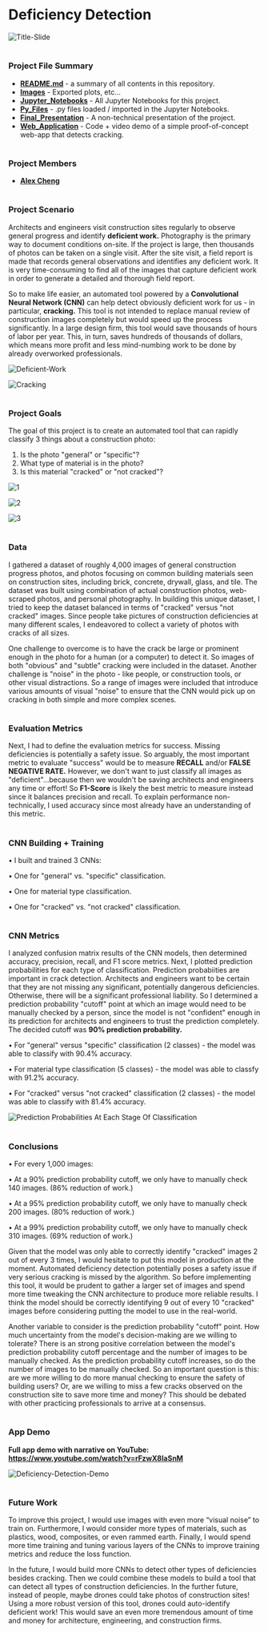 # Deficiency Detection

![Title-Slide](/Images/Slides/Title-Slide.jpg)

#
### Project File Summary

   - <b>[README.md](README.md)</b> - a summary of all contents in this repository.
   - <b>[Images](/Images)</b> - Exported plots, etc...
   - <b>[Jupyter_Notebooks](/Jupyter_Notebooks)</b> - All Jupyter Notebooks for this project.
   - <b>[Py_Files](/Py_Files)</b> - .py files loaded / imported in the Jupyter Notebooks.
   - <b>[Final_Presentation](/Final_Presentation)</b> - A non-technical presentation of the project.
   - <b>[Web_Application](/Web_Application)</b> - Code + video demo of a simple proof-of-concept web-app that detects cracking.
   
#
### Project Members

   - <b>[Alex Cheng](https://github.com/alexwcheng)</b>

#
### Project Scenario

Architects and engineers visit construction sites regularly to observe general progress and identify **deficient work.** Photography is the primary way to document conditions on-site. If the project is large, then thousands of photos can be taken on a single visit. After the site visit, a field report is made that records general observations and identifies any deficient work. It is very time-consuming to find all of the images that capture deficient work in order to generate a detailed and thorough field report.

So to make life easier, an automated tool powered by a **Convolutional Neural Network (CNN)** can help detect obviously deficient work for us - in particular, **cracking.** This tool is not intended to replace manual review of construction images completely but would speed up the process significantly. In a large design firm, this tool would save thousands of hours of labor per year. This, in turn, saves hundreds of thousands of dollars, which means more profit and less mind-numbing work to be done by already overworked professionals.

![Deficient-Work](/Images/Slides/Deficient-Work.jpg)

![Cracking](/Images/Slides/Deficient-Cracking.jpg)

#
### Project Goals

The goal of this project is to create an automated tool that can rapidly classify 3 things about a construction photo:

1. Is the photo "general" or "specific"?
2. What type of material is in the photo?
3. Is this material "cracked" or "not cracked"?

![1](/Images/Slides/1-General-Vs-Specific.jpg)

![2](/Images/Slides/2-Material-Type.jpg)

![3](/Images/Slides/3-Crack-Classification.jpg)

#
### Data 

I gathered a dataset of roughly 4,000 images of general construction progress photos, and photos focusing on common building materials seen on construction sites, including brick, concrete, drywall, glass, and tile. The dataset was built using combination of actual construction photos, web-scraped photos, and personal photography. In building this unique dataset, I tried to keep the dataset balanced in terms of "cracked" versus "not cracked" images. Since people take pictures of construction deficiencies at many different scales, I endeavored to collect a variety of photos with cracks of all sizes. 

One challenge to overcome is to have the crack be large or prominent enough in the photo for a human (or a computer) to detect it. So images of both "obvious" and "subtle" cracking were included in the dataset. Another challenge is "noise" in the photo - like people, or construction tools, or other visual distractions. So a range of images were included that introduce various amounts of visual "noise" to ensure that the CNN would pick up on cracking in both simple and more complex scenes.

#
### Evaluation Metrics

Next, I had to define the evaluation metrics for success. Missing deficiencies is potentially a safety issue. So arguably, the most important metric to evaluate "success" would be to measure **RECALL** and/or **FALSE NEGATIVE RATE.** However, we don't want to just classify all images as "deficient"...because then we wouldn't be saving architects and engineers any time or effort! So **F1-Score** is likely the best metric to measure instead since it balances precision and recall. To explain performance non-technically, I used accuracy since most already have an understanding of this metric.

#
### CNN Building + Training

• I built and trained 3 CNNs:

• One for "general" vs. "specific" classification.
   
• One for material type classification.
   
• One for "cracked" vs. "not cracked" classification.

#
### CNN Metrics

I analyzed confusion matrix results of the CNN models, then determined accuracy, precision, recall, and F1 score metrics. Next, I plotted prediction probabilities for each type of classification. Prediction probabiities are important in crack detection. Architects and engineers want to be certain that they are not missing any significant, potentially dangerous deficiencies. Otherwise, there will be a significant professional liability. So I determined a prediction probability "cutoff" point at which an image would need to be manually checked by a person, since the model is not "confident" enough in its prediction for architects and engineers to trust the prediction completely. The decided cutoff was **90% prediction probability.** 

• For "general" versus "specific" classification (2 classes) - the model was able to classify with 90.4% accuracy.

• For material type classification (5 classes) - the model was able to classfy with 91.2% accuracy.

• For "cracked" versus "not cracked" classification (2 classes) - the model was able to classify with 81.4% accuracy.

![Prediction Probabilities At Each Stage Of Classification](/Images/Prediction_Probabilities/Prediction_Probabilities_Slide.jpg)

#
### Conclusions

• For every 1,000 images:

   • At a 90% prediction probability cutoff, we only have to manually check 140 images. (86% reduction of work.)
   
   • At a 95% prediction probability cutoff, we only have to manually check 200 images. (80% reduction of work.)
   
   • At a 99% prediction probability cutoff, we only have to manually check 310 images. (69% reduction of work.)
   
Given that the model was only able to correctly identify "cracked" images 2 out of every 3 times, I would hesitate to put this model in production at the moment. Automated deficiency detection potentially poses a safety issue if very serious cracking is missed by the algorithm. So before implementing this tool, it would be prudent to gather a larger set of images and spend more time tweaking the CNN architecture to produce more reliable results. I think the model should be correctly identifying 9 out of every 10 "cracked" images before considering putting the model to use in the real-world. 

Another variable to consider is the prediction probability "cutoff" point. How much uncertainty from the model's decision-making are we willing to tolerate? There is an strong positive correlation between the model's prediction probability cutoff percentage and the number of images to be manually checked. As the prediction probability cutoff increases, so do the number of images to be manually checked. So an important question is this: are we more willing to do more manual checking to ensure the safety of building users? Or, are we willing to miss a few cracks observed on the construction site to save more time and money? This should be debated with other practicing professionals to arrive at a consensus.

#
### App Demo

**Full app demo with narrative on YouTube: https://www.youtube.com/watch?v=rFzwX8IaSnM**

![Deficiency-Detection-Demo](Web_Application/Deficiency-Detection-Demo.gif)



#
### Future Work

To improve this project, I would use images with even more “visual noise” to train on. Furthermore, I would consider more types of materials, such as plastics, wood, composites, or even rammed earth. Finally, I would spend more time training and tuning various layers of the CNNs to improve training metrics and reduce the loss function.
   
In the future, I would build more CNNs to detect other types of deficiencies besides cracking. Then we could combine these models to build a tool that can detect all types of construction deficiencies. In the further future, instead of people, maybe drones could take photos of construction sites! Using a more robust version of this tool, drones could auto-identify deficient work! This would save an even more tremendous amount of time and money for architecture, engineering, and construction firms.
